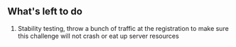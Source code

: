 ## What's left to do
1. Stability testing, throw a bunch of traffic at the registration to make sure this challenge will not crash or eat up server resources